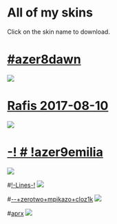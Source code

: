# All of my skins

Click on the skin name to download.

# [#azer8dawn](https://drive.google.com/open?id=1SogTVCdVwTveYKDc6sYmMxZS9AsbezM-)
![](https://media.discordapp.net/attachments/510992106748379136/516370045539188759/screenshot2584.jpg?width=849&height=478)

# [Rafis 2017-08-10](https://drive.google.com/open?id=1QBHOzl8_Qdq3iso8mL78oZHNy1ddyD0m)
![](https://media.discordapp.net/attachments/510992106748379136/516372580173611019/screenshot2598.jpg?width=849&height=478)

# [-! # !azer9emilia](https://drive.google.com/open?id=1sMGYISCq__l5tgEwvuXlY260h7FUwzVh)
![](https://media.discordapp.net/attachments/510992106748379136/516373581127483433/screenshot2603.jpg?width=849&height=478)

#[!-Lines-!](https://drive.google.com/open?id=1izYCwEN44N-3nw_XBV5j0WYpHR3ujqVJ)
![](https://osu.ppy.sh/ss/12208044)

#[--+zerotwo+mpikazo+cloz1k](https://drive.google.com/open?id=1fO5yBTdGKQksPdq2F9xYiW6X_xOiw3bX)
![](https://osu.ppy.sh/ss/12208064)

#[aprx](https://drive.google.com/open?id=1eZNZqUCNSwGD9BGnOKkftHbVkmgEcwBN)
![](https://media.discordapp.net/attachments/510992106748379136/516376058631553025/screenshot2611.jpg?width=849&height=478)